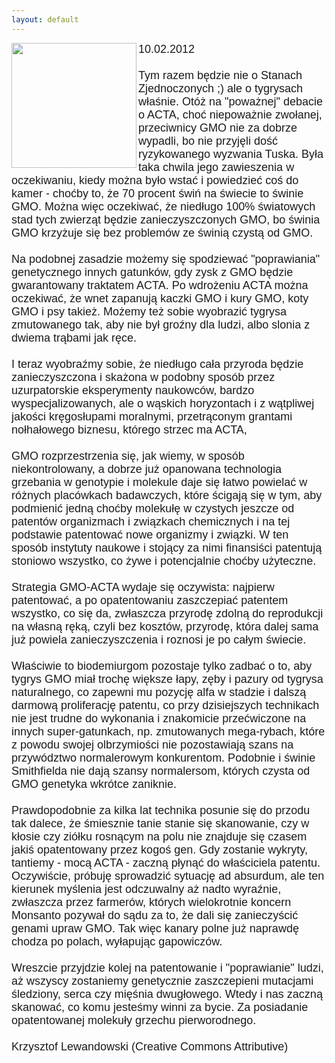 ```yaml
---
layout: default
---
```

<img src="{{site.baseurl}}\articles\pictures\465.tygrys.jpg" align=left width="200"><!--100--><p style="margin: 0px 0px 18px; font-size: 18px; font-family: Helvetica;">
10.02.2012<br>
<br>
Tym razem będzie nie o Stanach Zjednoczonych ;) ale o tygrysach
właśnie. Otóż na "poważnej" debacie o ACTA, choć niepoważnie zwołanej,
przeciwnicy GMO nie za dobrze wypadli, bo nie przyjęli dość
ryzykowanego wyzwania Tuska. Była taka chwila jego zawieszenia w
oczekiwaniu, kiedy można było wstać i powiedzieć coś do kamer -
choćby to, że 70 procent świń na świecie to świnie
GMO. Można więc oczekiwać, że niedługo 100% światowych stad tych
zwierząt będzie zanieczyszczonych GMO, bo świnia GMO krzyżuje się bez
problemów ze świnią czystą od GMO. <br>
<br>
Na podobnej zasadzie możemy się spodziewać "poprawiania" genetycznego
innych gatunków, gdy zysk z GMO będzie gwarantowany traktatem ACTA. Po
wdrożeniu ACTA można oczekiwać, że wnet zapanują kaczki GMO i kury GMO,
koty GMO i psy takież. Możemy też sobie wyobrazić tygrysa zmutowanego
tak, aby nie był groźny dla ludzi, albo slonia z dwiema trąbami jak
ręce.<br>
<br>
I teraz wyobraźmy sobie, że niedługo cała przyroda będzie
zanieczyszczona i skażona w podobny sposób przez uzurpatorskie
eksperymenty naukowców, bardzo wyspecjalizowanych, ale o wąskich
horyzontach i z wątpliwej jakości kręgosłupami moralnymi, przetrąconym
grantami nołhałowego biznesu, którego strzec ma ACTA, <br>
<br>
GMO rozprzestrzenia się, jak wiemy, w sposób niekontrolowany, a dobrze
już opanowana technologia grzebania w genotypie i molekule daje się
łatwo powielać w różnych placówkach badawczych, które ścigają się w
tym, aby podmienić jedną choćby molekułę w czystych jeszcze od patentów
organizmach i związkach chemicznych i na tej podstawie patentować nowe
organizmy i związki. W ten sposób instytuty naukowe i stojący za nimi
finansiści patentują stoniowo wszystko, co żywe i potencjalnie choćby
użyteczne.<br>
<br>
Strategia GMO-ACTA wydaje się oczywista: najpierw patentować, a po
opatentowaniu zaszczepiać patentem wszystko, co się da, zwłaszcza
przyrodę zdolną do reprodukcji na własną ręką, czyli bez kosztów,
przyrodę, która dalej sama już powiela zanieczyszczenia i roznosi je po
całym świecie.<br>
<br>
Właściwie to biodemiurgom pozostaje tylko zadbać o to, aby tygrys GMO
miał trochę większe łapy, zęby i pazury od tygrysa naturalnego, co
zapewni mu pozycję alfa w stadzie i dalszą darmową proliferację
patentu, co przy dzisiejszych technikach nie jest trudne do wykonania i
znakomicie
przećwiczone na innych super-gatunkach, np. zmutowanych mega-rybach,
które z powodu swojej olbrzymiości nie pozostawiają szans na
przywództwo normalerowym konkurentom. Podobnie i świnie Smithfielda nie
dają szansy normalersom, których czysta od GMO genetyka wkrótce
zaniknie.<br>
<br>
Prawdopodobnie za kilka lat technika posunie się do przodu tak dalece,
że śmiesznie tanie stanie się skanowanie, czy w kłosie czy ziółku
rosnącym na polu nie znajduje się czasem jakiś opatentowany przez kogoś
gen. Gdy zostanie wykryty, tantiemy - mocą ACTA - zaczną płynąć do
właściciela patentu. Oczywiście, próbuję sprowadzić sytuację ad
absurdum, ale ten kierunek myślenia jest odczuwalny aż nadto wyraźnie,
zwłaszcza przez farmerów, których wielokrotnie koncern Monsanto pozywał
do sądu za to, że dali się zanieczyścić genami upraw GMO. Tak więc
kanary polne już naprawdę chodza po polach, wyłapując gapowiczów.<br>
<br>
Wreszcie przyjdzie kolej na patentowanie i "poprawianie" ludzi, aż
wszyscy zostaniemy genetycznie zaszczepieni mutacjami śledziony, serca
czy mięśnia dwugłowego. Wtedy i nas zaczną skanować, co komu jesteśmy
winni za bycie. Za posiadanie opatentowanej molekuły grzechu pierworodnego.<br>
<br>
Krzysztof Lewandowski (Creative Commons Attributive)</p>